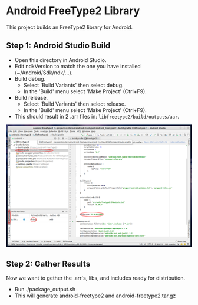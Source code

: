 # Android FreeType2 Library 
This project builds an FreeType2 library for Android.

## Step 1: Android Studio Build
* Open this directory in Android Studio.
* Edit ndkVersion to match the one you have installed (~/Android/Sdk/ndk/...).
* Build debug.
  * Select 'Build Variants' then select debug.
  * In the 'Build' menu select 'Make Project' (Ctrl+F9).
* Build release.
  * Select 'Build Variants' then select release.
  * In the 'Build' menu select 'Make Project' (Ctrl+F9).
* This should result in 2 .arr files in: ```libfreetype2/build/outputs/aar```.

![](images/NDK_Version.png)

## Step 2: Gather Results
Now we want to gether the .arr's, libs, and includes ready for distribution.

* Run ./package_output.sh
* This will generate android-freetype2 and android-freetype2.tar.gz